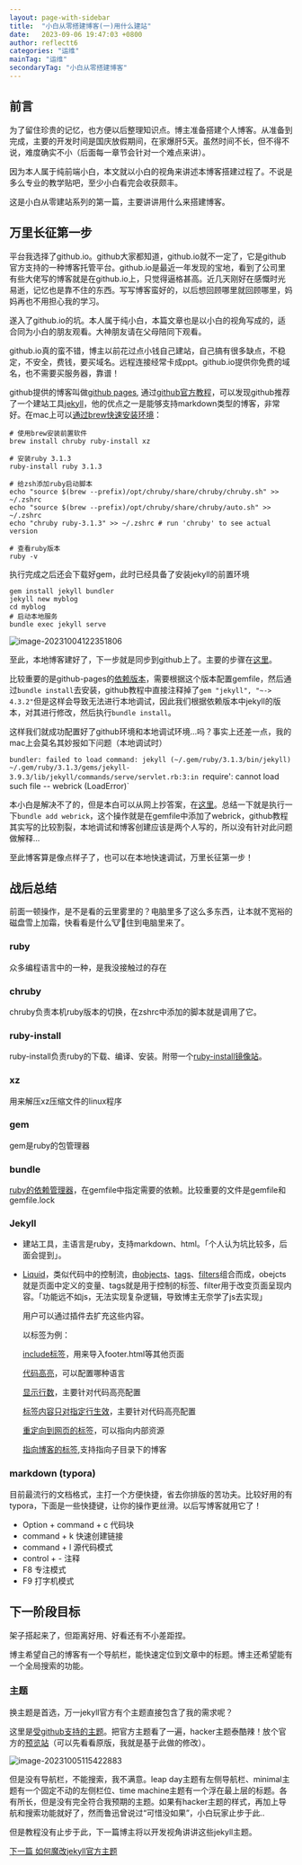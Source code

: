 ```yaml
---
layout: page-with-sidebar
title:  "小白从零搭建博客(一)用什么建站"
date:   2023-09-06 19:47:03 +0800
author: reflectt6
categories: "运维"
mainTag: "运维"
secondaryTag: "小白从零搭建博客"
---
```


## 前言

为了留住珍贵的记忆，也方便以后整理知识点。博主准备搭建个人博客。从准备到完成，主要的开发时间是国庆放假期间，在家爆肝5天。虽然时间不长，但不得不说，难度确实不小（后面每一章节会针对一个难点来讲）。

因为本人属于纯前端小白，本文就以小白的视角来讲述本博客搭建过程了。不说是多么专业的教学贴吧，至少小白看完会收获颇丰。

这是小白从零建站系列的第一篇，主要讲讲用什么来搭建博客。

## 万里长征第一步

平台我选择了github.io。github大家都知道，github.io就不一定了，它是github官方支持的一种博客托管平台。github.io是最近一年发现的宝地，看到了公司里有些大佬写的博客就是在github.io上，只觉得逼格甚高。近几天刚好在感慨时光易逝，记忆也是靠不住的东西。写写博客蛮好的，以后想回顾哪里就回顾哪里，妈妈再也不用担心我的学习。

遂入了github.io的坑。本人属于纯小白，本篇文章也是以小白的视角写成的，适合同为小白的朋友观看。大神朋友请在父母陪同下观看。

github.io真的蛮不错，博主以前花过点小钱自己建站，自己搞有很多缺点，不稳定，不安全，费钱，要买域名。远程连接经常卡成ppt。github.io提供你免费的域名，也不需要买服务器，靠谱！

github提供的博客叫做[github pages](https://pages.github.com/), 通过[github官方教程](https://docs.github.com/en/pages/quickstart "github官方教程")，可以发现github推荐了一个建站工具[jekyll](https://jekyllrb.com/ "gjekyll官网")，他的优点之一是能够支持markdown类型的博客，非常好。在mac上可以[通过brew快速安装环境](https://jekyllrb.com/docs/installation/macos/)：

```shell
# 使用brew安装前置软件
brew install chruby ruby-install xz

# 安装ruby 3.1.3
ruby-install ruby 3.1.3

# 给zsh添加ruby启动脚本
echo "source $(brew --prefix)/opt/chruby/share/chruby/chruby.sh" >> ~/.zshrc 
echo "source $(brew --prefix)/opt/chruby/share/chruby/auto.sh" >> ~/.zshrc 
echo "chruby ruby-3.1.3" >> ~/.zshrc # run 'chruby' to see actual version

# 查看ruby版本
ruby -v
```

执行完成之后还会下载好gem，此时已经具备了安装jekyll的前置环境

```shell
gem install jekyll bundler
jekyll new myblog
cd myblog
# 启动本地服务
bundle exec jekyll serve
```

![image-20231004122351806](/assets/images/2023-09-06-小白从零搭建博客(一)用什么建站//image-20231004122351806.png)

至此，本地博客建好了，下一步就是同步到github上了。主要的步骤在[这里](https://docs.github.com/en/pages/setting-up-a-github-pages-site-with-jekyll/creating-a-github-pages-site-with-jekyll)。

比较重要的是github-pages的[依赖版本](https://pages.github.com/versions/)，需要根据这个版本配置gemfile，然后通过`bundle install`去安装，github教程中直接注释掉了`gem "jekyll", "~-> 4.3.2"`但是这样会导致无法进行本地调试，因此我们根据依赖版本中jekyll的版本，对其进行修改，然后执行`bundle install`。

这样我们就成功配置好了github环境和本地调试环境...吗？事实上还差一点，我的mac上会莫名其妙报如下问题（本地调试时）

`bundler: failed to load command: jekyll (~/.gem/ruby/3.1.3/bin/jekyll)
~/.gem/ruby/3.1.3/gems/jekyll-3.9.3/lib/jekyll/commands/serve/servlet.rb:3:in `require': cannot load such file -- webrick (LoadError)`

本小白是解决不了的，但是本白可以从网上抄答案，在[这里](https://stackoverflow.com/questions/69890412/bundler-failed-to-load-command-jekyll)。总结一下就是执行一下`bundle add webrick`，这个操作就是在gemfile中添加了webrick，github教程其实写的比较割裂，本地调试和博客创建应该是两个人写的，所以没有针对此问题做解释...

至此博客算是像点样子了，也可以在本地快速调试，万里长征第一步！

## 战后总结

前面一顿操作，是不是看的云里雾里的？电脑里多了这么多东西，让本就不宽裕的磁盘雪上加霜，快看看是什么🐮🐎住到电脑里来了。

### ruby

众多编程语言中的一种，是我没接触过的存在

### chruby

chruby负责本机ruby版本的切换，在zshrc中添加的脚本就是调用了它。

### ruby-install

ruby-install负责ruby的下载、编译、安装。附带一个[ruby-install镜像站](https://cache.ruby-lang.org/pub/ruby/)。

### xz

用来解压xz压缩文件的linux程序

### gem

gem是ruby的包管理器

### bundle

[ruby的依赖管理器](https://www.bundler.cn/)，在gemfile中指定需要的依赖。比较重要的文件是gemfile和gemfile.lock

### Jekyll

- 建站工具，主语言是ruby，支持markdown、html。「个人认为坑比较多，后面会提到」。

- [Liquid](https://shopify.github.io/liquid/tags/control-flow/)，类似代码中的控制流，由[objects](https://shopify.github.io/liquid/basics/introduction/#objects)、[tags](https://shopify.github.io/liquid/basics/introduction/#tags)、[filters](https://shopify.github.io/liquid/basics/introduction/#filters)组合而成，obejcts就是页面中定义的变量、tags就是用于控制的标签、filter用于改变页面呈现内容。「功能远不如js，无法实现复杂逻辑，导致博主无奈学了js去实现」

  用户可以通过插件去扩充这些内容。

  以标签为例：

  [include标签](https://jekyllrb.com/docs/includes/)，用来导入footer.html等其他页面

  [代码高亮](https://jekyllrb.com/docs/liquid/tags/#code-snippet-highlighting)，可以配置哪种语言

  [显示行数](https://jekyllrb.com/docs/liquid/tags/#line-numbers)，主要针对代码高亮配置

  [标签内容只对指定行生效](https://jekyllrb.com/docs/liquid/tags/#marking-specific-lines)，主要针对代码高亮配置

  [重定向到网页的标签](https://jekyllrb.com/docs/liquid/tags/#link)，可以指向内部资源

  [指向博客的标签](https://jekyllrb.com/docs/liquid/tags/#linking-to-posts),支持指向子目录下的博客



### markdown (typora)

目前最流行的文档格式，主打一个方便快捷，省去你排版的苦功夫。比较好用的有typora，下面是一些快捷键，让你的操作更丝滑。以后写博客就用它了！

- Option + command + c 代码块
- command + k 快速创建链接
- command + l 源代码模式
- control + - 注释
- F8 专注模式
- F9 打字机模式

## 下一阶段目标

架子搭起来了，但距离好用、好看还有不小差距捏。

博主希望自己的博客有一个导航栏，能快速定位到文章中的标题。博主还希望能有一个全局搜索的功能。

### 主题

换主题是首选，万一jekyll官方有个主题直接包含了我的需求呢？

这里是[受github支持的主题](https://pages.github.com/themes/)。把官方主题看了一遍，hacker主题泰酷辣！放个官方的[预览站](https://pages-themes.github.io/hacker/)（可以先看看原版，我就是基于此做的修改）。

![image-20231005115422883](/assets/images/2023-09-06-小白从零搭建博客(一)用什么建站//image-20231005115422883.png)

但是没有导航栏，不能搜索，我不满意。leap day主题有左侧导航栏、minimal主题有一个固定不动的左侧栏位、time machine主题有一个浮在最上层的标题。各有所长，但是没有完全符合我预期的主题。如果有hacker主题的样式，再加上导航和搜索功能就好了，然而鲁迅曾说过“可惜没如果”，小白玩家止步于此..

但是教程没有止步于此，下一篇博主将以开发视角讲讲这些jekyll主题。



[下一篇 如何魔改jekyll官方主题](/运维/2023/09/29/小白从零搭建博客(二)魔改官方主题.html)

















